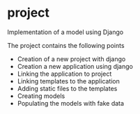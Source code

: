# project
Implementation of a model using Django 

The project contains the following points

- Creation of a new project with django
- Creation a new application using django 
- Linking the application to project 
- Linking templates to the application 
- Adding static files to the templates 
- Creating models 
- Populating the models with fake data

